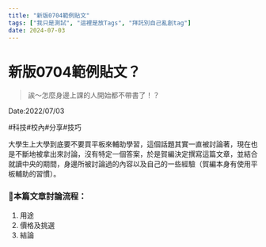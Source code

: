 ```yaml
---
title: "新版0704範例貼文"
tags: ["我只是測試", "這裡是放Tags", "拜託別自己亂創tag"]
date: 2024-07-03
---
```


# 新版0704範例貼文？

> 誒～怎麼身邊上課的人開始都不帶書了！？
> 

Date:2022/07/03

#科技#校內#分享#技巧

大學生上大學到底要不要買平板來輔助學習，這個話題其實一直被討論著，現在也是不斷地被拿出來討論，沒有特定一個答案，於是賀編決定撰寫這篇文章，並結合就讀中央的期間，身邊所被討論過的內容以及自己的一些經驗（賀編本身有使用平板輔助的習慣）。

### 🧸本篇文章討論流程：

1. 用途
2. 價格及挑選
3. 結論
